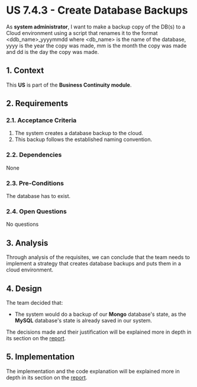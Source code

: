 # US 7.4.3 - Create Database Backups

As **system administrator**, I want to make a backup copy of the DB(s) to a Cloud environment using a script that renames it to the format <ddb_name>_yyyymmdd where <db_name> is the name of the database, yyyy is the year the copy was made, mm is the month the copy was made and dd is the day the copy was made.

## 1. Context

This **US** is part of the **Business Continuity module**.

## 2. Requirements

### 2.1. Acceptance Criteria

1. The system creates a database backup to the cloud.
2. This backup follows the established naming convention.

### 2.2. Dependencies

None

### 2.3. Pre-Conditions

The database has to exist.

### 2.4. Open Questions

No questions

## 3. Analysis

Through analysis of the requisites, we can conclude that the team needs to implement a strategy that creates database backups and puts them in a cloud environment.

## 4. Design

The team decided that:
* The system would do a backup of our **Mongo** database's state, as the **MySQL** database's state is already saved in our system.

The decisions made and their justification will be explained more in depth in its section on the [report](report.pdf).    

## 5. Implementation

The implementation and the code explanation will be explained more in depth in its section on the [report](report.pdf).  
